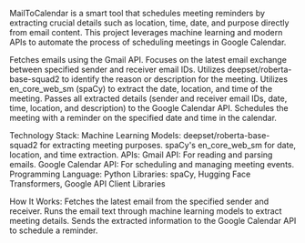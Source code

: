 MailToCalendar is a smart tool that schedules meeting reminders by extracting crucial details such as location, time, date, and purpose directly from email content. This project leverages machine learning and modern APIs to automate the process of scheduling meetings in Google Calendar.

Fetches emails using the Gmail API. Focuses on the latest email exchange between specified sender and receiver email IDs.
Utilizes deepset/roberta-base-squad2 to identify the reason or description for the meeting.
Utilizes en_core_web_sm (spaCy) to extract the date, location, and time of the meeting.
Passes all extracted details (sender and receiver email IDs, date, time, location, and description) to the Google Calendar API.
Schedules the meeting with a reminder on the specified date and time in the calendar.

Technology Stack:
  Machine Learning Models:
    deepset/roberta-base-squad2 for extracting meeting purposes.
    spaCy's en_core_web_sm for date, location, and time extraction.
  APIs:
    Gmail API: For reading and parsing emails.
    Google Calendar API: For scheduling and managing meeting events.
  Programming Language: Python
  Libraries: spaCy, Hugging Face Transformers, Google API Client Libraries

How It Works:
  Fetches the latest email from the specified sender and receiver.
  Runs the email text through machine learning models to extract meeting details.
  Sends the extracted information to the Google Calendar API to schedule a reminder.
